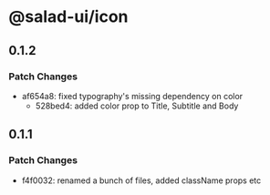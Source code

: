 # @salad-ui/icon

## 0.1.2

### Patch Changes

- af654a8: fixed typography's missing dependency on color
  - 528bed4: added color prop to Title, Subtitle and Body

## 0.1.1

### Patch Changes

- f4f0032: renamed a bunch of files, added className props etc
